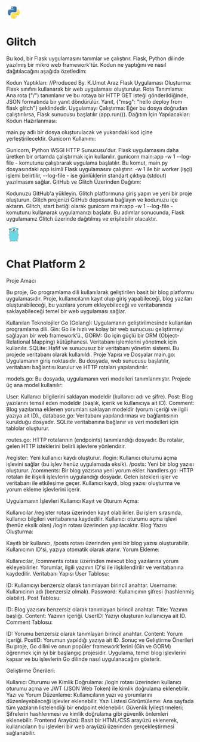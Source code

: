   <a href="https://www.python.org" target="_blank" rel="noreferrer"> 
        <img src="https://raw.githubusercontent.com/devicons/devicon/master/icons/python/python-original.svg" alt="python" width="40" height="40"/> 
    </a> <br>
    <h1>Glitch</h1>
    
Bu kod, bir Flask uygulamasını tanımlar ve çalıştırır. Flask, Python dilinde yazılmış bir mikro web framework'tür. Kodun ne yaptığını ve nasıl dağıtılacağını aşağıda özetledim:

Kodun Yaptıkları:
//Produced By. K.Umut Araz
Flask Uygulaması Oluşturma:
Flask sınıfını kullanarak bir web uygulaması oluşturulur.
Rota Tanımlama:
Ana rota ("/") tanımlanır ve bu rotaya bir HTTP GET isteği gönderildiğinde, JSON formatında bir yanıt döndürülür. Yanıt, {"msg": "hello deploy from flask glitch"} şeklindedir.
Uygulamayı Çalıştırma:
Eğer bu dosya doğrudan çalıştırılırsa, Flask sunucusu başlatılır (app.run()).
Dağıtım İçin Yapılacaklar:
Kodun Hazırlanması:

main.py adlı bir dosya oluşturulacak ve yukarıdaki kod içine yerleştirilecektir.
Gunicorn Kullanımı:

Gunicorn, Python WSGI HTTP Sunucusu'dur. Flask uygulamasını daha üretken bir ortamda çalıştırmak için kullanılır.
gunicorn main:app -w 1 --log-file - komutunu çalıştırarak uygulama başlatılır. Bu komut, main.py dosyasındaki app isimli Flask uygulamasını çalıştırır. -w 1 ile bir worker (işçi) işlemi belirtilir, --log-file - ise günlüklerin standart çıktıya (stdout) yazılmasını sağlar.
GitHub ve Glitch Üzerinden Dağıtım:

Kodunuzu GitHub'a yükleyin.
Glitch platformuna giriş yapın ve yeni bir proje oluşturun.
Glitch projenizi GitHub deposuna bağlayın ve kodunuzu içe aktarın.
Glitch, start betiği olarak gunicorn main:app -w 1 --log-file - komutunu kullanarak uygulamanızı başlatır.
Bu adımlar sonucunda, Flask uygulamanız Glitch üzerinde dağıtılmış ve erişilebilir olacaktır.



 <a href="https://golang.org/" target="_blank" rel="noreferrer"> 
        <img src="https://raw.githubusercontent.com/devicons/devicon/master/icons/go/go-original.svg" alt="golang" width="40" height="40"/> 
    </a>
    <h1>Chat Platform 2</h1>
    Proje Amacı
  
  
Bu proje, Go programlama dili kullanılarak geliştirilen basit bir blog platformu uygulamasıdır. Proje, kullanıcıların kayıt olup giriş yapabileceği, blog yazıları oluşturabileceği, bu yazılara yorum ekleyebileceği ve veritabanında saklayabileceği temel bir web uygulaması sağlar.

Kullanılan Teknolojiler
Go (Golang): Uygulamanın geliştirilmesinde kullanılan programlama dili.
Gin: Go ile hızlı ve kolay bir web sunucusu geliştirmeyi sağlayan bir web framework’ü.,
GORM: Go için güçlü bir ORM (Object-Relational Mapping) kütüphanesi. Veritabanı işlemlerini yönetmek için kullanılır.
SQLite: Hafif ve sunucusuz bir veritabanı yönetim sistemi. Bu projede veritabanı olarak kullanıldı.
Proje Yapısı ve Dosyalar
main.go: Uygulamanın giriş noktasıdır. Bu dosyada, web sunucusu başlatılır, veritabanı bağlantısı kurulur ve HTTP rotaları yapılandırılır.

models.go: Bu dosyada, uygulamanın veri modelleri tanımlanmıştır. Projede üç ana model kullanılır:

User: Kullanıcı bilgilerini saklayan modeldir (kullanıcı adı ve şifre).
Post: Blog yazılarını temsil eden modeldir (başlık, içerik ve kullanıcıya ait ID).
Comment: Blog yazılarına eklenen yorumları saklayan modeldir (yorum içeriği ve ilgili yazıya ait ID).,
database.go: Veritabanı yapılandırması ve bağlantısının kurulduğu dosyadır. SQLite veritabanına bağlanır ve veri modelleri için tablolar oluşturur.

routes.go: HTTP rotalarının (endpoints) tanımlandığı dosyadır. Bu rotalar, gelen HTTP isteklerini belirli işlevlere yönlendirir.

/register: Yeni kullanıcı kaydı oluşturur.
/login: Kullanıcı oturumu açma işlevini sağlar (bu işlev henüz uygulamada eksik).
/posts: Yeni bir blog yazısı oluşturur.
/comments: Bir blog yazısına yeni yorum ekler.
handlers.go: HTTP rotaları ile ilişkili işlevlerin uygulandığı dosyadır. Gelen istekleri işler ve veritabanı ile etkileşime geçer. Kullanıcı kaydı, blog yazısı oluşturma ve yorum ekleme işlevlerini içerir.

Uygulamanın İşlevleri
Kullanıcı Kayıt ve Oturum Açma:

Kullanıcılar /register rotası üzerinden kayıt olabilirler. Bu işlem sırasında, kullanıcı bilgileri veritabanına kaydedilir.
Kullanıcı oturumu açma işlevi (henüz eksik olan) /login rotası üzerinden yapılacaktır.
Blog Yazısı Oluşturma:

Kayıtlı bir kullanıcı, /posts rotası üzerinden yeni bir blog yazısı oluşturabilir. Kullanıcının ID'si, yazıya otomatik olarak atanır.
Yorum Ekleme:

Kullanıcılar, /comments rotası üzerinden mevcut blog yazılarına yorum ekleyebilirler. Yorumlar, ilgili yazının ID'si ile ilişkilendirilir ve veritabanına kaydedilir.
Veritabanı Yapısı
User Tablosu:

ID: Kullanıcıyı benzersiz olarak tanımlayan birincil anahtar.
Username: Kullanıcının adı (benzersiz olmalı).
Password: Kullanıcının şifresi (hashlenmiş olabilir).
Post Tablosu:

ID: Blog yazısını benzersiz olarak tanımlayan birincil anahtar.
Title: Yazının başlığı.
Content: Yazının içeriği.
UserID: Yazıyı oluşturan kullanıcıya ait ID.
Comment Tablosu:

ID: Yorumu benzersiz olarak tanımlayan birincil anahtar.
Content: Yorum içeriği.
PostID: Yorumun yapıldığı yazıya ait ID.
Sonuç ve Geliştirme Önerileri
Bu proje, Go dilini ve onun popüler framework'lerini (Gin ve GORM) öğrenmek için iyi bir başlangıç projesidir. Uygulama, temel blog işlevlerini kapsar ve bu işlevlerin Go dilinde nasıl uygulanacağını gösterir.

Geliştirme Önerileri:

Kullanıcı Oturumu ve Kimlik Doğrulama: /login rotası üzerinden kullanıcı oturumu açma ve JWT (JSON Web Token) ile kimlik doğrulama eklenebilir.
Yazı ve Yorum Düzenleme: Kullanıcıların yazı ve yorumlarını düzenleyebileceği işlevler eklenebilir.
Yazı Listesi Görüntüleme: Ana sayfada tüm yazıların listelendiği bir endpoint eklenebilir.
Güvenlik İyileştirmeleri: Şifrelerin hashlenmesi ve kimlik doğrulama gibi güvenlik önlemleri eklenebilir.
Frontend Arayüzü: Basit bir HTML/CSS arayüzü eklenerek, kullanıcıların bu işlevleri bir web arayüzü üzerinden gerçekleştirmesi sağlanabilir.

